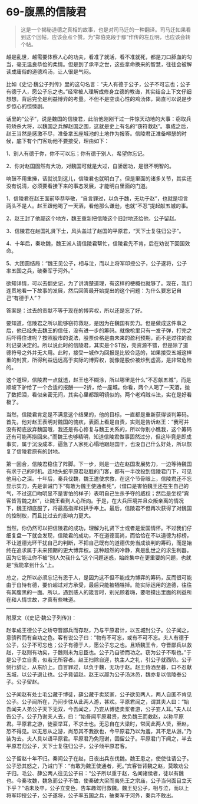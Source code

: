 # 69-腹黑的信陵君

> 这是一个揭秘道德之真相的故事，也是对司马迁的一种翻译。司马迁如果看到这个回帖，应该会点个赞。为“郑伯克段于鄢”作传的左丘明，也应该会转个帖。

越是乱世，越需要体察人心的功夫，看准了就活，看不准就死，都是刀口舔血的勾当，毫无温良恭俭的柔情。但是到了承平之世，这些拿命换来的智慧，往往会被解读成庸俗的道德鸡汤，让人很是气闷。

比如《史记·魏公子列传》里的这句名言：“夫人有德于公子，公子不可忘也；公子有德于人，愿公子忘之也。”经常被人理解成修身立德的教诲，其实结合上下文仔细想想，背后完全是利益博弈的考量。不但不是空谈心性的鸡汤体，简直可以说是步步惊心的惊悚剧。

话里的“公子”，说是魏国的信陵君，此前他刚刚干过一件惊天动地的大事：窃取兵符矫杀大将，以魏国之兵解赵国之围，这就是史上有名的“窃符救赵”。事成之后，赵王当然是感激不尽，准备拿五座城池的土地作为报答。信陵君正准备嘚瑟的时候，底下有个门客劝他不要接受，理由如下：

1、别人有德于你，你不可以忘；你有德于别人，希望你忘记。

2、你对赵国固然有大功，对魏国可就是大过，自骄居功，是很不明智的。

响鼓不用重捶，话就说到这儿，信陵君也就明白了。但是里面的诸多关节，其实还没有说清，必须要看接下来的事态发展，才能明白里面的门道。

1、信陵君在赵王面前毕恭毕敬，“自言罪过，以负于魏，无功于赵”，也就是坦言两头不是人。赵王跟他喝了一天酒，看他那么谦逊，也就“不忍“提起献五城的事。

2、赵王封了他鄗这个地方，魏王重新把信陵这个旧封地还给他，公子留赵。

3、信陵君在赵国礼贤下士，风头盖过了赵国的平原君，“天下士复往归公子”。

4、十年后，秦攻魏，魏王派人请信陵君帮忙，信陵君先不肯，后在劝说下回国效命。

5、大团圆结局：“魏王见公子，相与泣，而以上将军印授公子，公子遂将，公子率五国之兵，破秦军于河外。”

欲知详情，可以去翻史记，为了讲清楚道理，有这样的梗概也就够了。现在，我们连贯地看一下故事的发展，然后回答最开始提出的这个问题：为什么要忘记自己“有德于人”？

答案是：过去的贡献不等于现在的博弈权，所以还是忘了好。

要知道，信陵君之所以能够窃符救赵，是因为在魏国有势力。但是做成这件事之后，他已经失去魏王的信任，没有进一步的筹码。就像枪里只有一发子弹，打完之后吓得住谁呢？按照股市的说法，股票价格是由未来的盈利预期，而不是过往的盈利记录决定的。所以说此时的信陵君，其实是个ST股，壳资源不错，但是除了道德符号之外并无大用。此时，接受一城作为回报是比较合适的，如果接受五城这样重的封赏，所得利益远远高于实际的博弈权，就像是股价被炒到虚高，是非常危险的。

这个道理，信陵君一点就透，赵王也不糊涂，所以哪里是什么“不忍献五城”，而是顺坡下驴给了一个合适的报酬——2折，给一座城。你看，两个人喝了一天酒，抛了数把泪，看似亲密无间，其实心里都跟明镜似的。两个老鸡贼斗法，实在是好看极了。

当然，信陵君肯定是不满意这个结果的，他的目标，一直都是重新获得谈判筹码。首先，他对赵王表明对魏国的愧疚，表面上看是自责，实则是告诉赵王：“我可并没有彻底放弃魏国哦，我还是有心修复与魏王关系的，所以你别小瞧我，这个筹码还有可能再捞回来。”而魏王也够精明，知道信陵君做事固然过分，但这毕竟是即成事实，属于沉没成本，逼急了人家死心塌地跟赵国干，也没自己什么好处，所以恢复了信陵君原有的封地。

第一回合，信陵君稳住了阵脚。下一步，则是一边在赵国发展势力，一边等待魏国有求于己的时机。连地头蛇平原君赵胜的门客，都有一半改投到信陵君门下，可见他用心之深。十年后，秦兵伐魏，魏王遣使求救，在这个节骨眼上，信陵君还不忘显示实力，先是训诫门下“有敢为魏王使通者死”，（借口是害怕魏王还在生自己的气，不过这口吻明显不是害怕的样子）表明自己生杀予夺的威权；然后是坐视“宾客皆背魏之赵”，让魏王看到人心所向。于是，在大兵压境并且众叛亲离的情况下，魏王彻底服了，将最高指挥权拱手奉上。最后，信陵君不但再次获得了对魏国的控制权，而且比过去的影响力更大。

当然，你仍然可以把信陵君的成功，理解为礼贤下士或者是爱国情怀。不过我们仔细复盘一下就会发现，信陵君的成功，不在道德高尚，而恰恰在不以道德为标榜，不让道德光环干扰自己的判断，不把自己既有的道德优势当成谈判的筹码，而是始终在追求属于未来预期的更大博弈权。这种超然的冷静，真是乱世之的求生利器。因为它能让你不被”别人欠我什么“这个问题迷惑，始终集中在更重要的问题，也就是”我能拿到什么“上。

总之，之所以必须忘记有恩于人，是因为这不但不能成为博弈的筹码，反而很可能由于自恃有德，要价超过对方承受，最后只能被牺牲掉。能实际运用的道德，往往有其腹黑的一面。所以，遇到感人的箴言时，别光顾着嗨，要咂摸出里面的利益所在和人情世故，才真有些味道。

---

附原文（《史记·魏公子列传》)：

赵孝成王德公子之矫夺晋鄙兵而存赵，乃与平原君计，以五城封公子。公子闻之，意骄矜而有自功之色。客有说公子曰：“物有不可忘，或有不可不忘。夫人有德于公子，公子不可忘也；公子有德于人，愿公子忘之也。且矫魏王令，夺晋鄙兵以救赵，于赵则有功矣，于魏则未为忠臣也。公子乃自骄而功之。窃为公子不取也。”于是公子立自责，似若无所容者。赵王扫除自迎，执主人之礼，引公子就西阶。公子侧行辞让，从东阶上。自言罪过，以负于魏，无功于赵。赵王侍酒至暮，口不忍献五城，以公子退让也。公子竟留赵。赵王以鄗为公子汤沐邑，魏亦复以信陵奉公子。公子留赵。

公子闻赵有处士毛公藏于博徒，薛公藏于卖浆家，公子欲见两人，两人自匿不肯见公子。公子闻所在，乃间步往从此两人游，甚欢。平原君闻之，谓其夫人曰：“始吾闻夫人弟公子天下无双，今吾闻之，乃妄从博徒卖浆者游，公子妄人耳。”夫人以告公子。公子乃谢夫人去，曰：“始吾闻平原君贤，故负魏王而救赵，以称平原君。平原君之游，徒豪举耳，不求士也。无忌自在大梁时，常闻此两人贤，至赵，恐不得见。以无忌从之游，尚恐其不我欲也，今平原君乃以为羞，其不足从游。”乃装为去。夫人具以语平原君。平原君乃免冠谢，固留公子。平原君门下闻之，半去平原君归公子，天下士复往归公子，公子倾平原君客。

公子留赵十年不归。秦闻公子在赵，日夜出兵东伐魏。魏王患之，使使往请公子。公子恐其怒之，乃诫门下：“有敢为魏王使通者，死。”宾客皆背魏之赵，莫敢劝公子归。毛公、薛公两人往见公子曰：“公子所以重于赵，名闻诸侯者，徒以有魏也。今秦攻魏，魏急而公子不恤，使秦破大梁而夷先王之宗庙，公子当何面目立天下乎？”语未及卒，公子立变色，告车趣驾归救魏。魏王见公子，相与泣，而以上将军印授公子，公子遂将，公子率五国之兵，破秦军于河外，秦兵不敢出。